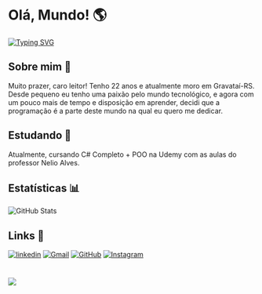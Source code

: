 
# Olá, Mundo! 🌎
[![Typing SVG](https://readme-typing-svg.herokuapp.com?font=Caveat&size=35&duration=3500&pause=1000&color=07F7D4&width=500&lines=Boas+vindas+ao+meu+perfil+no+GitHub!;Me+chamo+Gustavo+Santos+o%2F;Novato+na+área+de+programa%C3%A7%C3%A3o+%3DP)](https://git.io/typing-svg)

## Sobre mim 🚀
Muito prazer, caro leitor! 
Tenho 22 anos e atualmente moro em Gravataí-RS. 
Desde pequeno eu tenho uma paixão pelo mundo tecnológico, e agora com um pouco mais de tempo e disposição em aprender, decidi que a programação é a parte deste mundo na qual eu quero me dedicar. 

## Estudando 📖
Atualmente, cursando C# Completo + POO na Udemy com as aulas do professor Nelio Alves.

## Estatísticas 📊
![GitHub Stats](https://github-readme-stats.vercel.app/api?username=gsvsantos&theme=gotham&show_icons=true&hide_border=true&count_private=true)

## Links 🔗
[![linkedin](https://img.shields.io/badge/linkedin-0A66C2?style=for-the-badge&logo=linkedin&logoColor=white)](https://www.linkedin.com/in/gustavo-santos-3bb9b62b7/)
[![Gmail](https://img.shields.io/badge/Gmail-333333?style=for-the-badge&logo=gmail&logoColor=red)](mailto:gustavocnsantos02@gmail.com)
[![GitHub](https://img.shields.io/badge/GitHub-100000?style=for-the-badge&logo=github&logoColor=white)](https://github.com/gsvsantos)
[![Instagram](https://img.shields.io/badge/-Instagram-%23E4405F?style=for-the-badge&logo=instagram&logoColor=white)](https://www.instagram.com/gussntos/)



#
![](https://komarev.com/ghpvc/?username=gsvsantos&style=for-the-badge)
